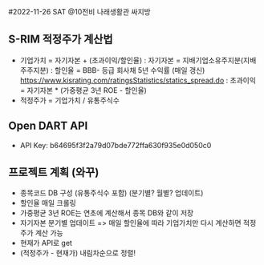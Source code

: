 #2022-11-26 SAT @10전비 나래생활관 싸지방

## S-RIM 적정주가 계산법
- 기업가치 = 자기자본 + (초과이익/할인율)
    : 자기자본 = 지배기업소유주지분(지배주주지분)
    : 할인율 = BBB- 등급 회사채 5년 수익률 (매일 갱신) https://www.kisrating.com/ratingsStatistics/statics_spread.do
    : 초과이익 = 자기자본 * (가중평균 3년 ROE - 할인율)
- 적정주가 = 기업가치 / 유통주식수

## Open DART API
- API Key: b64695f3f2a79d07bde772ffa630f935e0d050c0


## 프로젝트 계획 (와꾸)
- 종목코드 DB 구성 (유통주식수 포함) (분기별? 월별? 업데이트)
- 할인율 매일 크롤링
- 가중평균 3년 ROE는 연초에 계산해서 종목 DB와 같이 저장
- 자기자본 분기별 업데이트
    => 매일 할인율에 따라 기업가치만 다시 계산하면 적정주가 계산 가능
- 현재가 API로 get
- (적정주가 - 현재가) 내림차순으로 정렬!

